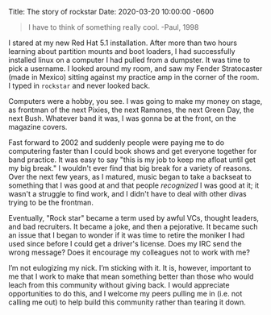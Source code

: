 Title: The story of rockstar
Date: 2020-03-20 10:00:00 -0600
> I have to think of something really cool. -Paul, 1998

I stared at my new Red Hat 5.1 installation. After more than two hours learning about partition mounts and boot loaders, I had successfully installed linux on a computer I had pulled from a dumpster. It was time to pick a username. I looked around my room, and saw my Fender Stratocaster (made in Mexico) sitting against my practice amp in the corner of the room. I typed in `rockstar` and never looked back.

Computers were a hobby, you see. I was going to make my money on stage, as frontman of the next Pixies, the next Ramones, the next Green Day, the next Bush. Whatever band it was, I was gonna be at the front, on the magazine covers.

Fast forward to 2002 and suddenly people were paying me to do computering faster than I could book shows and get everyone together for band practice. It was easy to say "this is my job to keep me afloat until get my big break." I wouldn't ever find that big break for a variety of reasons. Over the next few years, as I matured, music began to take a backseat to something that I was good at and that people _recognized_ I was good at it; it wasn't a struggle to find work, and I didn't have to deal with other divas trying to be the frontman.

Eventually, "Rock star" became a term used by awful VCs, thought leaders, and bad recruiters. It became a joke, and then a pejorative. It became such an issue that I began to wonder if it was time to retire the moniker I had used since before I could get a driver's license. Does my IRC send the wrong message? Does it encourage my colleagues not to work with me?

I’m not eulogizing my nick. I’m sticking with it. It is, however, important to me that I work to make that mean something better than those who would leach from this community without giving back. I would appreciate opportunities to do this, and I welcome my peers pulling me in (i.e. not calling me out) to help build this community rather than tearing it down.